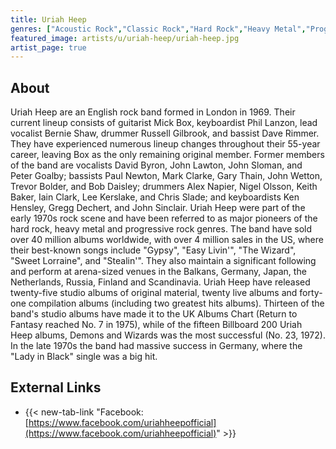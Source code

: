 ```yaml
---
title: Uriah Heep
genres: ["Acoustic Rock","Classic Rock","Hard Rock","Heavy Metal","Progressive Rock","Rock"]
featured_image: artists/u/uriah-heep/uriah-heep.jpg
artist_page: true
---
```

## About

Uriah Heep are an English rock band formed in London in 1969. Their current lineup consists of guitarist Mick Box, keyboardist Phil Lanzon, lead vocalist Bernie Shaw, drummer Russell Gilbrook, and bassist Dave Rimmer. They have experienced numerous lineup changes throughout their 55-year career, leaving Box as the only remaining original member. Former members of the band are vocalists David Byron, John Lawton, John Sloman, and Peter Goalby; bassists Paul Newton, Mark Clarke, Gary Thain, John Wetton, Trevor Bolder, and Bob Daisley; drummers Alex Napier, Nigel Olsson, Keith Baker, Iain Clark, Lee Kerslake, and Chris Slade; and keyboardists Ken Hensley, Gregg Dechert, and John Sinclair.
Uriah Heep were part of the early 1970s rock scene and have been referred to as major pioneers of the hard rock, heavy metal and progressive rock genres. The band have sold over 40 million albums worldwide, with over 4 million sales in the US, where their best-known songs include "Gypsy", "Easy Livin'", "The Wizard", "Sweet Lorraine", and "Stealin'". They also maintain a significant following and perform at arena-sized venues in the Balkans, Germany, Japan, the Netherlands, Russia, Finland and Scandinavia.
Uriah Heep have released twenty-five studio albums of original material, twenty live albums and forty-one compilation albums (including two greatest hits albums). Thirteen of the band's studio albums have made it to the UK Albums Chart (Return to Fantasy reached No. 7 in 1975), while of the fifteen Billboard 200 Uriah Heep albums, Demons and Wizards was the most successful (No. 23, 1972). In the late 1970s the band had massive success in Germany, where the "Lady in Black" single was a big hit.



## External Links

- {{< new-tab-link "Facebook: [https://www.facebook.com/uriahheepofficial](https://www.facebook.com/uriahheepofficial)" >}}




